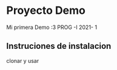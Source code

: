 # Proyecto Demo
Mi primera Demo :3  PROG -I  2021- 1


## Instruciones de instalacion

clonar y usar